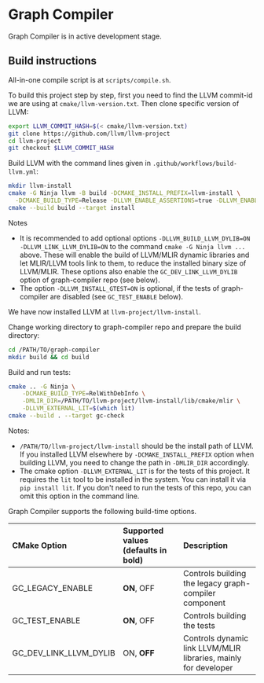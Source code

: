# Graph Compiler
Graph Compiler is in active development stage.

## Build instructions

All-in-one compile script is at `scripts/compile.sh`.

To build this project step by step, first you need to find the LLVM commit-id we are using at `cmake/llvm-version.txt`. Then clone specific version of LLVM:

```bash
export LLVM_COMMIT_HASH=$(< cmake/llvm-version.txt)
git clone https://github.com/llvm/llvm-project
cd llvm-project
git checkout $LLVM_COMMIT_HASH
```

Build LLVM with the command lines given in `.github/workflows/build-llvm.yml`:

```bash
mkdir llvm-install
cmake -G Ninja llvm -B build -DCMAKE_INSTALL_PREFIX=llvm-install \
  -DCMAKE_BUILD_TYPE=Release -DLLVM_ENABLE_ASSERTIONS=true -DLLVM_ENABLE_PROJECTS="mlir" -DLLVM_TARGETS_TO_BUILD="X86" -DLLVM_INSTALL_UTILS=true -DCMAKE_EXPORT_COMPILE_COMMANDS=ON -DLLVM_INSTALL_GTEST=ON
cmake --build build --target install
```

Notes
 * It is recommended to add optional options `-DLLVM_BUILD_LLVM_DYLIB=ON -DLLVM_LINK_LLVM_DYLIB=ON` to the command `cmake -G Ninja llvm ...` above. These will enable the build of LLVM/MLIR dynamic libraries and let MLIR/LLVM tools link to them, to reduce the installed binary size of LLVM/MLIR. These options also enable the `GC_DEV_LINK_LLVM_DYLIB` option of graph-compiler repo (see below).
 * The option `-DLLVM_INSTALL_GTEST=ON` is optional, if the tests of graph-compiler are disabled (see `GC_TEST_ENABLE` below).

We have now installed LLVM at `llvm-project/llvm-install`.

Change working directory to graph-compiler repo and prepare the build directory:

```bash
cd /PATH/TO/graph-compiler
mkdir build && cd build
```

Build and run tests:

```bash
cmake .. -G Ninja \
    -DCMAKE_BUILD_TYPE=RelWithDebInfo \
    -DMLIR_DIR=/PATH/TO/llvm-project/llvm-install/lib/cmake/mlir \
    -DLLVM_EXTERNAL_LIT=$(which lit)
cmake --build . --target gc-check
```

Notes:
 * `/PATH/TO/llvm-project/llvm-install` should be the install path of LLVM. If you installed LLVM elsewhere by `-DCMAKE_INSTALL_PREFIX` option when building LLVM, you need to change the path in `-DMLIR_DIR` accordingly.
 *  The cmake option `-DLLVM_EXTERNAL_LIT` is for the tests of this project. It requires the `lit` tool to be installed in the system. You can install it via `pip install lit`. If you don't need to run the tests of this repo, you can omit this option in the command line.

Graph Compiler supports the following build-time options.

| CMake Option                    | Supported values (defaults in bold)    | Description                                                                            |
|:--------------------------------|:---------------------------------------|:---------------------------------------------------------------------------------------|
| GC_LEGACY_ENABLE                | **ON**, OFF                            | Controls building the legacy graph-compiler component                                  |
| GC_TEST_ENABLE                  | **ON**, OFF                            | Controls building the tests                                                            |
| GC_DEV_LINK_LLVM_DYLIB          | ON, **OFF**                            | Controls dynamic link LLVM/MLIR libraries, mainly for developer                        |

